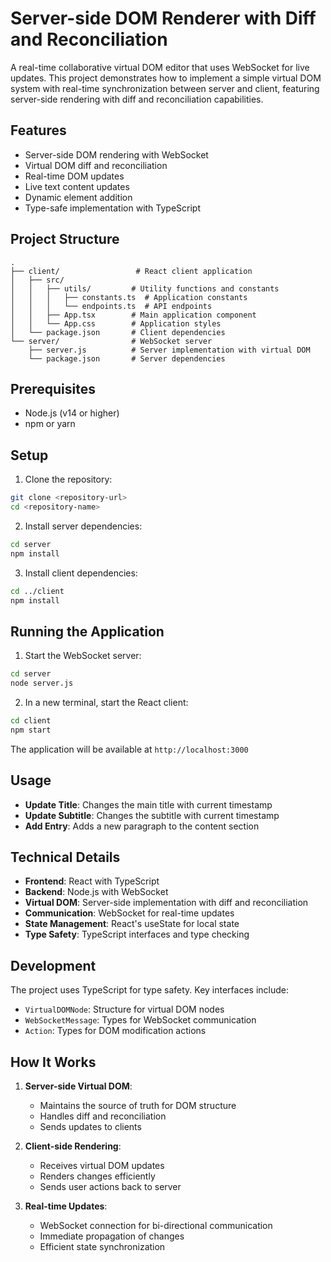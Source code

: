 # Server-side DOM Renderer with Diff and Reconciliation

A real-time collaborative virtual DOM editor that uses WebSocket for live updates. This project demonstrates how to implement a simple virtual DOM system with real-time synchronization between server and client, featuring server-side rendering with diff and reconciliation capabilities.

## Features

- Server-side DOM rendering with WebSocket
- Virtual DOM diff and reconciliation
- Real-time DOM updates
- Live text content updates
- Dynamic element addition
- Type-safe implementation with TypeScript

## Project Structure

```
.
├── client/                 # React client application
│   ├── src/
│   │   ├── utils/         # Utility functions and constants
│   │   │   ├── constants.ts  # Application constants
│   │   │   └── endpoints.ts  # API endpoints
│   │   ├── App.tsx        # Main application component
│   │   └── App.css        # Application styles
│   └── package.json       # Client dependencies
└── server/                # WebSocket server
    ├── server.js          # Server implementation with virtual DOM
    └── package.json       # Server dependencies
```

## Prerequisites

- Node.js (v14 or higher)
- npm or yarn

## Setup

1. Clone the repository:
```bash
git clone <repository-url>
cd <repository-name>
```

2. Install server dependencies:
```bash
cd server
npm install
```

3. Install client dependencies:
```bash
cd ../client
npm install
```

## Running the Application

1. Start the WebSocket server:
```bash
cd server
node server.js
```

2. In a new terminal, start the React client:
```bash
cd client
npm start
```

The application will be available at `http://localhost:3000`

## Usage

- **Update Title**: Changes the main title with current timestamp
- **Update Subtitle**: Changes the subtitle with current timestamp
- **Add Entry**: Adds a new paragraph to the content section

## Technical Details

- **Frontend**: React with TypeScript
- **Backend**: Node.js with WebSocket
- **Virtual DOM**: Server-side implementation with diff and reconciliation
- **Communication**: WebSocket for real-time updates
- **State Management**: React's useState for local state
- **Type Safety**: TypeScript interfaces and type checking

## Development

The project uses TypeScript for type safety. Key interfaces include:

- `VirtualDOMNode`: Structure for virtual DOM nodes
- `WebSocketMessage`: Types for WebSocket communication
- `Action`: Types for DOM modification actions

## How It Works

1. **Server-side Virtual DOM**:
   - Maintains the source of truth for DOM structure
   - Handles diff and reconciliation
   - Sends updates to clients

2. **Client-side Rendering**:
   - Receives virtual DOM updates
   - Renders changes efficiently
   - Sends user actions back to server

3. **Real-time Updates**:
   - WebSocket connection for bi-directional communication
   - Immediate propagation of changes
   - Efficient state synchronization
